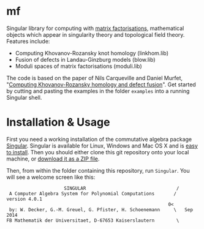 # mf

Singular library for computing with [matrix factorisations](https://ncatlab.org/nlab/show/matrix+factorization), mathematical objects which appear in singularity theory and topological field theory. Features include:

* Computing Khovanov-Rozansky knot homology (linkhom.lib)
* Fusion of defects in Landau-Ginzburg models (blow.lib)
* Moduli spaces of matrix factorisations (moduli.lib) 

The code is based on the paper of Nils Carqueville and Daniel Murfet, "[Computing Khovanov-Rozansky homology and defect fusion](http://arxiv.org/abs/1108.1081)". Get started by cutting and pasting the examples in the folder `examples` into a running Singular shell.

# Installation & Usage

First you need a working installation of the commutative algebra package [Singular](https://www.singular.uni-kl.de/). Singular is available for Linux, Windows and Mac OS X and is [easy to install](https://www.singular.uni-kl.de/index.php/singular-download.html). Then you should either clone this git repository onto your local machine, or [download it as a ZIP file](https://github.com/dmurfet/mf/archive/master.zip).

Then, from within the folder containing this repository, run `Singular`. You will see a welcome screen like this:

```
                     SINGULAR                                 /
 A Computer Algebra System for Polynomial Computations       /   version 4.0.1
                                                           0<
 by: W. Decker, G.-M. Greuel, G. Pfister, H. Schoenemann     \   Sep 2014
FB Mathematik der Universitaet, D-67653 Kaiserslautern        \
```

